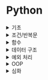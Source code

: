 # Python
<details>
<summary>기초</summary>
<div markdown="1">

# 기초

## 1. 개요
- 파이썬은 1990년 귀도 반 로섬이 개발한 인터프리터 언어이다.

## 2. 특징
- 배우기 쉬운 언어
  - 다른 프로그래밍 언어보다 문법이 간단하면서도 엄격하지 않다.
  - 문법 표현이 매우 간결하다.
- 인터프리터 언어
  - 소스 코드를 기계어로 변환하는 컴파일 과정 없이 바로 실행 가능하다.

- 객체 지향 프로그래밍
  - 파이썬은 모든 것이 객체로 구현되어 있다.
  - 객체(object): 숫자, 문자, 클래스 등 값을 가지고 있는 모든 것.

## # 참고 자료
[점프 투 파이썬](https://wikidocs.net/book/1)
</div>
</details>

<details>
<summary>조건/반복문</summary>
<div markdown="1">
# 조건/반복문

## 1. 개요
- 조건/반복문은 특정 상황에 따라 코드를 선택적으로 실행(분기/조건)하거나 계속하여 실행(반복)하는 파이썬의 문법이다.

## 2. 조건문
- 조건문은 참/거짓을 판단할 수 있는 조건식과 함께 쓴다.
```python
if < expression >:
    # Run this Code block
else:
		# Run this Code block
```
- 복수의 조건문을 활용할 경우 `elif`를 사용한다.
```python
if <expression>: 
  	# Code block
elif <expression>:
    # Code block
elif <expression>:
    # Code block
else:
		# Code block
```
- 중첩 조건문을 활용할 경우 들여쓰기를 유의하여 작성한다.
```python
if <expression>:
    # Code block
		if <expression>:
				# Code block
else:
		# Code block
```
- 조건 표현식은 간단한 조건문을 나타낼 때 사용한다.
```python
<true인 경우 값> if <expression> else <false인 경우 값>
```

## 3. 반복문
- 반복문은 특정 조건에 도달할 때까지 계속 반복되는 파이썬의 문법이다.
  - while: 종료 조건에 해당하는 코드를 통해 반복문을 종료시켜야 한다.
  - for: 반복가능한 객체를 모두 순회하면 종료된다.
  - 반복 제어: break, continue, for-else
- while: 조건식이 참인 경우 코드를 반복한다.
```python
 while <expression>: 
    	# Code block
```
- for: 순회가능한 객체 요소를 모두 순회한다.
```python
 for <변수명> in <iterable>: 
    	# Code block
```
- break: 반복문을 종료한다.
- continue: 컨티뉴 이후 코드 블록은 실행하지 않고, 다음 반복으로 넘어간다.
- for-else: 끝까지 반복문을 실행한 후 else문을 실행한다. 단, break를 통해 중간에 종료된 경우, else문은 실행되지 않는다.
</div>
</details>

<details>
<summary>함수</summary>
<div markdown="1">
# 함수

## 1. 개요
- 함수는 특정한 기능을 하는 코드의 묶음이다.

## 2. 함수 기초
- 사용자 함수: 구현되어 있는 함수가 없을 경우 직접 함수를 작성할 수 있다.
```python
 def function_name(parameter):
    # code block
    return returning_value
```
- 함수의 선언은 def 키워드를 활용한다.
- 들여쓰기를 통해 실행될 코드 블록을 작성한다.
- 함수는 parameter를 넘겨줄 수 있다.
- 함수는 동작 후에 return을 통해 결과값을 전달한다.

## 3. 함수의 결과값
- 함수는 반드시 값을 하나만 return한다. 명시적인 return이 없는 경우에도 None을 반환한다.
- 함수는 return과 동시에 실행이 종료된다.

## 4. 함수의 입력
- parameter: 함수를 실행할 때 함수 내부에서 사용되는 식별자이다.
- argument: 함수를 호출할 때 넣어주는 값이다.
```python
def function(ham): # parameter : ham
    return ham

function('spam')   # argument: 'spam'
```
- 기본값을 지정하여 함수 호출 시 argument 값을 설정하지 않을 수 있다.
```python
def add(x, y=0): 
 	  return x + y

add(2)
```
- 몇 개의 argument를 받을지 모르는 함수를 정의할 때 여러 개의 Positional Argument를 하나의 필수 parameter로 받아서 사용한다.
```python
def add(*args): 
		for arg in args: 
      	print(arg)
      
add(2)      
add(2, 3, 4, 5) 
```
- 몇 개의 keyword argument를 받을지 모르는 함수를 정의할 때 여러 개의 Positional Argument를 하나의 필수 parameter로 받아서 사용한다.
```python
def family(**kwargs):
		for key, value in kwargs:
				print(key, ":", value) 

family(father='John', mother='Jane', me='John Jr.')
```

## 5. 함수의 응용
### map(function, iterable)
- 순회 가능한 데이터구조의 모든 요소에 함수를 적용하고, 그 결과를 map object로 반환한다.
```python
m, n = map(int, input().split())
```
### Sort(key= , reverse=True/False)
```python
x = [{'a' : 10, 'b' : 20, 'c' : 30}, {'a' : 20, 'b' : 2, 'c' : 1}, {'a' : 20, 'b' : 30, 'c' : 10}]
# x는 딕셔너리를 요소로 가진 리스트!
print(x[0]['a'])
# x의 0번째 딕셔너리 의 'a' 값인 10이 출력된다.

#sort(key=lamda)를 사용할 때는 '요소'값만 있으면 된다.
x.sort(key=lambda x : x['a'])
# [{'a': 10, 'b': 20, 'c': 30}, {'a': 20, 'b': 2, 'c': 1}, {'a': 20, 'b': 30, 'c': 10}]
# 'a' 값을 기준으로 정렬된 모습.

x = [{'a' : 10, 'b' : 20, 'c' : 30}, {'a' : 20, 'b' : 2, 'c' : 1}, {'a' : 20, 'b' : 30, 'c' : 10}]
x.sort(key=lambda x : (x['a'], x['c']))
# [{'a': 10, 'b': 20, 'c': 30}, {'a': 20, 'b': 2, 'c': 1}, {'a': 20, 'b': 30, 'c': 10}]
# 'a' 값을 기준으로 정렬하고, 'a' 값이 같으면 그 다음 'c' 값으로 정렬.
```
### Find(찾을 문자, 시작 Index, 끝 Index)
```python
str= "BlockDMask Blog.";

# find 예제1
result1 = str.find('a')   # 문자가 있는 경우 : 7
result2 = str.find('Z')   # 문자가 없는 경우 : -1

result3 = str.find('ask') # 문자열이 있는 경우 : 7 (겹치는 문자열 중 a의 인덱스.)
result4 = str.find('kkk') # 문자열이 없는 경우 : -1

# find 예제2
result5 = str.find('o') # 2 (2, 13 o 중 먼저 나온 것의 인덱스만 표시.)
result6 = str.find('o', 5) # 13 (5번째 문자부터 시작해서 처음 마주친 o의 인덱스.)

# find 예제3
result7 = str.find('o') # 2
result8 = str.find('o', 5, 11)  # -1 "DMask B" (5~11 사이 o 가 없음.) 

출처: https://blockdmask.tistory.com/569 [개발자 지망생:티스토리]
```
</div>
</details>

<details>
<summary>데이터 구조</summary>
# 데이터 구조

## 1. 숫자형

- 정수형

```python
n = 123
n = -123
n = 0
```

- 실수형

```python
a = 1.23
a = -1.23
```

- 8진수와 16진수 (8진수는 0o로 시작, 16진수는 0x로 시작)

```python
a = 0o177
a = 0xABC
```

- 사칙연산

```python
a = 3
b = 4
a + b #덧셈
7
a - b #뺄셈
-1
a * b #곱셈
12
a / b #나눗셈
0.75
```

- 거듭제곱

```python
a = 3
b = 4
a ** b #a의 b제곱
81
```

- 몫과 나머지

```python
7 / 4 #나눗셈
1.75
7 // 4 #몫
1
7 % 4 #나머지
3
```

## 2. 문자열 자료형

- 문자열 나타내기

```python
'문장 양 끝에 작은따옴표나 큰 따옴표를 써서 표현할 수 있다.'
"단, 문장 속에 강조할 부분이 있다면 '반대되는' 부호를 써서 표기해야 한다."
'백슬래시를 써서 "큰따옴표"나 "작은따옴표"를 사용할 수도 있다.'
```

- 개행

```python
'여러 줄의 문자열을 나타내기 위해서 ""\n" 코드를 사용할 수 있다.'
'''
혹은 연속된 작은따옴표나,
큰따옴표 세 개를 사용해도 된다.
'''
```

- 문자열 더하기 & 곱하기

```python
>>> head = "Python"
>>> tail = " is fun!"
>>> head + tail
'Python is fun!'

>>> a = "python"
>>> a * 2
'pythonpython'
```

- 문자열 길이 구하기

```python
>>> a = "Life is too short"
>>> len(a)
17
```

- 문자열 인덱싱
  - **"파이썬은 0부터 숫자를 센다."**


```python
>>> a = "Life is too short, You need Python"

# Life is too short, You need Python 
# 0         1         2         3   (십의 자리)
# 0123456789012345678901234567890123(일의 자리)

>>> a[3]
'e'
```

- 문자열 인덱싱 2
  - "''-1'은 뒤에서부터 첫 번째 자리이다."

```python
>>> a = "Life is too short, You need Python"
>>> a[0]
'L'
>>> a[12]
's'
>>> a[-1]
'n'
```

- 문자열 슬라이싱

```python
>>> a = "Life is too short, You need Python"
>>> a[0:4]
'Life'
>>> a[19:] # 끝 번호 부분을 생략하면 시작 번호부터 그 문자열의 끝까지 뽑아낸다.
'You need Python'
>>> a[:17] # 시작 번호를 생략하면 문자열의 처음부터 끝 번호까지 뽑아낸다.
'Life is too short' 
```

- 문자열 나누기

```python
>>> a = "Life is too short"
>>> a.split() #공백을 기준으로 나누어준다.
['Life', 'is', 'too', 'short']
>>> b = "a:b:c:d"
>>> b.split(':') #괄호 안에 들어간 값을 기준으로 나누어준다.
['a', 'b', 'c', 'd']
```

## 3. 리스트 자료형

- 여러가지 리스트의 형태
  - 비어 있는 리스트는 a = list()로 생성할 수도 있다.

```python
>>> a = []
>>> b = [1, 2, 3]
>>> c = ['Life', 'is', 'too', 'short']
>>> d = [1, 2, 'Life', 'is']
>>> e = [1, 2, ['Life', 'is']]
```

- 리스트 인덱싱

```python
>>> a = [1, 2, 3, ['a', 'b', 'c']]
>>> a[0]
1
>>> a[-1]
['a', 'b', 'c']
>>> a[3]
['a', 'b', 'c']
```

- 리스트 슬라이싱 (문자열과 동일하다.)

```python
>>> a = [1, 2, 3, 4, 5]
>>> b = a[:2]
>>> c = a[2:]
>>> b
[1, 2]
>>> c
[3, 4, 5]
```

- 리스트 길이 구하기

```python
>>> a = [1, 2, 3]
>>> len(a)
3
```

- 리스트 값 수정, 삭제하기

```python
>>> a = [1, 2, 3]
>>> a[2] = 4
>>> a
[1, 2, 4]

>>> a = [1, 2, 3]
>>> del a[1]
>>> a
[1, 3]
```

- 리스트에 요소 추가


```python
>>> a = [1, 2, 3]
>>> a.append(4)
>>> a
[1, 2, 3, 4]
```

- 리스트 정렬


```python
>>> a = [1, 4, 3, 2]
>>> a.sort()
>>> a
[1, 2, 3, 4]
>>> a = ['a', 'c', 'b']
>>> a.sort()
>>> a
['a', 'b', 'c']
```

- 리스트 뒤집기


```python
>>> a = ['a', 'c', 'b']
>>> a.reverse()
>>> a
['b', 'c', 'a']
```

- 위치 반환


```python
>>> a = [1,2,3]
>>> a.index(3)
2
>>> a.index(1)
0
```

- 리스트 요소 삽입


```python
>>> a = [1, 2, 3]
>>> a.insert(0, 4) #0번째 위치에 4를 삽입
>>> a
[4, 1, 2, 3]
```

- 리스트 요소 제거


```python
>>> a = [1, 2, 3, 1, 2, 3]
>>> a.remove(3) #리스트에서 첫 번째로 나오는 3을 제거
>>> a
[1, 2, 1, 2, 3]
```

- 리스트 요소 꺼내기


```python
>>> a = [1,2,3]
>>> a.pop() #마지막 요소를 돌려주고 삭제
3
>>> a
[1, 2]

>>> a = [1,2,3]
>>> a.pop(1) #x번째 요소를 돌려주고 삭제
2
>>> a
[1, 3]
```

- 리스트에 포함된 요소 x의 개수 세기


```python
>>> a = [1,2,3,1]
>>> a.count(1)
2
```

- 리스트 확장


```python
>>> a = [1,2,3]
>>> a.extend([4,5]) #x에는 리스트만 올 수 있다.
>>> a
[1, 2, 3, 4, 5]
>>> b = [6, 7]
>>> a.extend(b)
>>> a
[1, 2, 3, 4, 5, 6, 7]
```

## 4. 튜플 자료형

- 여러가지 튜플의 형태
  - 튜플은 이하의 점을 제외하면 리스트와 거의 같다.
    - 리스트는 [ ]으로 둘러싸지만 튜플은 ( )으로 둘러싼다.
    - 리스트는 그 값의 생성, 삭제, 수정이 가능하지만 튜플은 그 값을 바꿀 수 없다.


```python
>>> t1 = ()
>>> t2 = (1,)
>>> t3 = (1, 2, 3)
>>> t4 = 1, 2, 3
>>> t5 = ('a', 'b', ('ab', 'cd'))
```

## 5. 딕셔너리 자료형

- 딕셔너리 자료형의 형태


```python
>>> dic = {'name':'pey', 'phone':'0119993323', 'birth': '1118'}
```

- 딕셔너리 쌍 추가하기


```python
>>> a = {1: 'a'}
>>> a[2] = 'b'
>>> a
{1: 'a', 2: 'b'}
```

- 딕셔너리 요소 삭제하기


```python
>>> a = {1: 'a', 2: 'b', 'name': 'pey', 3: [1, 2, 3]}
>>> del a[1]
>>> a
{2: 'b', 'name': 'pey', 3: [1, 2, 3]}
```

- 딕셔너리에서 Key 사용해 Value 얻기


```python
>>> grade = {'pey': 10, 'julliet': 99}
>>> grade['pey']
10
>>> grade['julliet']
99
```

- Key 리스트 만들기


```python
>>> a = {'name': 'pey', 'phone': '0119993323', 'birth': '1118'}
>>> a.keys()
dict_keys(['name', 'phone', 'birth'])
```

- dict_keys 객체를 리스트로 변환하기


```python
>>> list(a.keys())
['name', 'phone', 'birth']
```

- Value 리스트 만들기


```python
>>> a.values()
dict_values(['pey', '0119993323', '1118'])
```

- Key, Value 쌍 얻기


```python
>>> a.items()
dict_items([('name', 'pey'), ('phone', '0119993323'), ('birth', '1118')])
```

- Key: Value 쌍 모두 지우기


```python
>>> a.clear()
>>> a
{}
```

- Key로 Value 얻기


```python
>>> a = {'name':'pey', 'phone':'0119993323', 'birth': '1118'}
>>> a.get('name')
'pey'
>>> a.get('phone')
'0119993323'
```

## 6. 집합 자료형 (set)

- 여러가지 집합 자료형의 형태
  - 중복을 허용하지 않는다.
  - 순서가 없다.


```python
>>> s1 = set([1,2,3])
>>> s1
{1, 2, 3}

>>> s2 = set("Hello")
>>> s2
{'e', 'H', 'l', 'o'}
```

- 교집합 구하기

```python
>>> s1 = set([1, 2, 3, 4, 5, 6])
>>> s2 = set([4, 5, 6, 7, 8, 9])
>>> s1 & s2
{4, 5, 6}
```

- 합집합 구하기


```python
>>> s1 | s2
{1, 2, 3, 4, 5, 6, 7, 8, 9}
```

- 차집합 구하기


```python
>>> s1 - s2
{1, 2, 3}
>>> s2 - s1
{8, 9, 7}
```

- 값 1개 추가하기


```python
>>> s1 = set([1, 2, 3])
>>> s1.add(4)
>>> s1
{1, 2, 3, 4}
```

- 값 여러 개 추가하기


```python
>>> s1 = set([1, 2, 3])
>>> s1.update([4, 5, 6])
>>> s1
{1, 2, 3, 4, 5, 6}
```

- 특정 값 제거하기


```python
>>> s1 = set([1, 2, 3])
>>> s1.remove(2)
>>> s1
{1, 3}
```

## 7. 불린형

<img src="Python.assets/Screen Shot 2022-07-12 at 8.32.16 PM.png" alt="Screen Shot 2022-07-12 at 8.32.16 PM" style="zoom: 50%;" />

- 불린형은 참과 거짓으로 구분된다.


```python
>>> bool([1,2,3])
True
>>> bool([])
False
>>> bool(0)
False
>>> bool(3)
True
```
<div markdown="1">
</div>
</details>

<details>
<summary>예외 처리</summary>
<div markdown="1">
# 예외 처리

## 1. 개요

- 예외 처리는 발생한 에러를 해결하는 방법이다.

## 2. try-except

- try: 오류가 발생할 가능성이 있는 코드를 실행한다. 예외가 발생하지 않으면 except 없이 종료한다.
- except: 예외가 발생하면 except 절을 실행한다.

```python
try:
		num = input('숫자입력 :') print(int(num))
except:
		print('숫자가 아닙니다')

try:
		num = input('숫자입력 :') print(int(num))
except ValueError: 
  	print('숫자가 아닙니다')
```
- 복수의 예외 처리도 가능하다.

```python
try:
		num = input('100으로 나눌 값을 입력하시오: ') 
    100/int(num)
except (ValueError, ZeroDivisionError): 
  	print('제대로 입력해줘')

try:
		num = input('값을 입력하시오: ') 
    100/int(num)
except ValueError: 
  	print('숫자를 넣어주세요.')
except ZeroDivisionError: 
  	print('0으로 나눌 수 없습니다.')
except:
		print('에러는 모르지만 에러가 발생하였습니다.')
```
## 3. 예외 발생시키기

- raise를 통해 예외를 강제로 발생시킬 수 있다.

```python
raise <표현식>(메시지)
```
</div>
</details>

<details>
<summary>OOP</summary>
<div markdown="1">
# OOP

## 1. 개요

- OOP는 객체 지향 프로그래밍(*Object-Oriented Programming*)이다.

## 2. 기본 문법

- 클래스는 틀, 인스턴스는 사례이다. 클래스 = 사람, 인스턴스 = 아이유.
- 속성은 값, 메소드는 함수이다.

```python
# 클래스 정의 
class MyClass:
		pass
# 인스턴스 생성 
my_instance = MyClass() 
# 메서드 호출 
my_instance.my_method() 
# 속성 
my_instance.my_attribute
```
## 3. 인스턴스

- 인스턴스 변수: 인스턴스가 개인적으로 가지고 있는 속성이다. `self.<name>`으로 정의한다. 생성된 이후에는 `<instance>.<name>`으로 접근한다.

```python
class Person:
  
  def __init__(self, name):
    	self.name = name
      # 인스턴스 변수 정의
 
john = Person('john')
# 인스턴스 생성

print(john.name)
# john
# 인스턴스 변수 접근

john.name = 'John Kim'
# 인스턴스 변수 할당
print(john.name)
# John Kim
```
- 인스턴스 메소드: 인스턴스 변수를 사용하거나, 인스턴스 변수에 값을 설정하는 메소드이다. 호출 시, 첫 번째 인자로 인스턴스 자기자신(self)이 전달된다.

```python
class MyClass:

  	def instance_method(self, arg1, ...):
```
- 생성자 메소드: 인스턴스 객체가 생성될 때 자동으로 호출되는 메소드이다.

```python
class Person:

  	def __init__(self):
      print('인스턴스가 생성되었습니다.')

person1 = Person()
# 인스턴스가 생성되었습니다.

class Person:

  	def __init__(self, name):
      print(f'인스턴스가 생성되었습니다. {name}')

person1 = Person('지민')
# 인스턴스가 생성되었습니다. 지민
```
- 소멸자 메소드: 인스턴스 객체가 소멸되기 직전에 호출되는 메소드이다.

```python
class Person:

  	def __del__(self):
      print('인스턴스가 사라졌습니다.')

person1 = Person()
# 인스턴스가 사라졌습니다.
```
## 4. 클래스

- 클래스 속성: 한 클래스 안의 모든 인스턴스가 똑같은 값을 가진 속성이다. `<classname>.<name>`으로 접근 및 할당한다.

```python
class Circle:
  	pi = 3.14

c1 = Circle()
c2 = Circle()

print(Circle.pi)
# 3.14
print(C1.pi)
# 3.14
print(C2.pi)
# 3.14
```
- 클래스 메소드: 클래스가 사용하는 메소드이다. 호출 시, 첫 번째 인자로 클래스(cls)가 전달된다.

```python
 class MyClass:
    
    @classmethod
    def class_method(cls, arg1, ...):
 
MyClass.class_method(...)
```
- 스태틱 메소드: 인스턴스 변수, 클래스 변수를 전혀 다루지 않는 메소드이다. 속성을 다루지 않고 단지 기능만을 하는 메소드를 정의할 때 사용한다.

```python
 class MyClass:
    
    @staticmethod
    def class_method(arg1, ...):
      
MyClass.static_method(...)
```

- 클래스 메소드 정리

```python
 class MyClass:
    
    def method(self):
    	  return 'instace method', self
    
    @classmethod
    def class_method(cls):
     	  return 'class method', cls
      
    @staticmethod
    def static_method():  
     	  return 'static method'
```

## 5. 객체 지향의 핵심 개념

- 추상화
- 상속
- 다형성
- 캡슐화
</div>
</details>

<details>
<summary>심화</summary>
<div markdown="1">
# 심화

## 1. 추가 문법

- List Comprehension
```python
list_a = [<expression> for <변수> in <iterable>] 
list_b = [<expression> for <변수> in <iterable> if <조건식>]
```
- Dictionary Comprehension

```python
Dic_a = {key: value for <변수> in <iterable>}
Dic_b = {key: value for <변수> in <iterable> if <조건식>}
```
- `lambda [parameter] : 표현식`

```python
numbers = [1, 2, 3]
result = list(map(lambda x: x*2, numbers))
print(result)
# [2, 4, 6]
```
- `filter(function, iterable)`: 순회 가능한 데이터구조의 모든 요소에 함수를 적용하고, 그 결과가 True인 것들을 filter object로 반환한다.

```python
def odd(n):
  	return n % 2
numbers = [1, 2, 3]
result = list(filter(odd, numbers))
print(result)
# [1, 3]
```

## 2. 가상 환경

- 터미널에서 실행한다.

```python
# 생성
python -m venv venv

# 실행(mac)
. venv/bin/activate
# 실행 후 경로 위 혹은 왼쪽에 가상환경 이름이 출력된다.

# pip3 install
pip3 install -r requirements.txt 

# 종료
deactivate
```
</div>
</details>